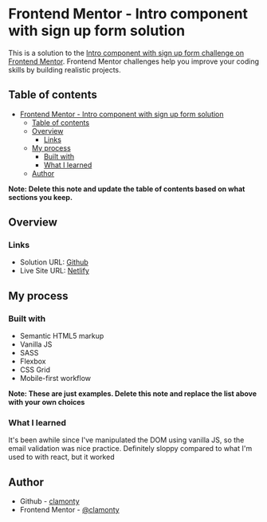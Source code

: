# Frontend Mentor - Intro component with sign up form solution

This is a solution to the [Intro component with sign up form challenge on Frontend Mentor](https://www.frontendmentor.io/challenges/intro-component-with-signup-form-5cf91bd49edda32581d28fd1). Frontend Mentor challenges help you improve your coding skills by building realistic projects. 

## Table of contents

- [Frontend Mentor - Intro component with sign up form solution](#frontend-mentor---intro-component-with-sign-up-form-solution)
  - [Table of contents](#table-of-contents)
  - [Overview](#overview)
    - [Links](#links)
  - [My process](#my-process)
    - [Built with](#built-with)
    - [What I learned](#what-i-learned)
  - [Author](#author)

**Note: Delete this note and update the table of contents based on what sections you keep.**

## Overview


### Links

- Solution URL: [Github](https://github.com/clamonty/Frontendmentor.io/tree/main/Newbie/11.%20Intro%20Component%20with%20Sign-Up%20Form)
- Live Site URL: [Netlify](https://clamonty-intro-with-signup.netlify.app/)

## My process

### Built with

- Semantic HTML5 markup
- Vanilla JS
- SASS
- Flexbox
- CSS Grid
- Mobile-first workflow

**Note: These are just examples. Delete this note and replace the list above with your own choices**

### What I learned

It's been awhile since I've manipulated the DOM using vanilla JS, so the email validation was nice practice. Definitely sloppy compared to what I'm used to with react, but it worked

## Author

- Github - [clamonty](https://github.com/clamonty)
- Frontend Mentor - [@clamonty](https://www.frontendmentor.io/profile/clamonty)
